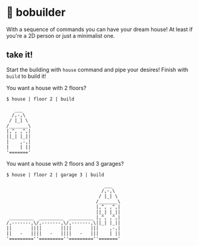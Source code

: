 # 🏡 bobuilder

With a sequence of commands you can have your dream house! At least if you're a 2D 
person or just a minimalist one.

## take it!

Start the building with `house` command and pipe your desires! Finish with `build` 
to build it!

You want a house with 2 floors?

```
$ house | floor 2 | build
```

```
   ___   
  /,-,\  
 / |_| \ 
/_______\
|,^, ,^,|
||_| |_||
|    ,-,|
|    | ||
'======='
```

You want a house with 2 floors and 3 garages?

```
$ house | floor 2 | garage 3 | build
```

```
                                    ___   
                                   /,-,\  
                                  / |_| \ 
                                 /_______\
                                 |,^, ,^,|
                                 ||_| |_||
 _________  _________  _________ |,^, ,^,|
/,-------,\/,-------,\/,-------,\||_| |_||
||       ||||       ||||       |||    ,-,|
||   -   ||||   -   ||||   -   |||    | ||
'=========''=========''=========''======='
```
